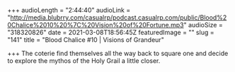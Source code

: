 +++
audioLength = "2:44:40"
audioLink = "http://media.blubrry.com/casualrp/podcast.casualrp.com/public/Blood%20Chalice%2010%20%7C%20Vision%20of%20Fortune.mp3"
audioSize = "318320826"
date = 2021-03-08T18:56:45Z
featuredImage = ""
slug = "141"
title = "Blood Chalice #10 | Visions of Grandeur"

+++
The coterie find themselves all the way back to square one and decide to explore the mythos of the Holy Grail a little closer.